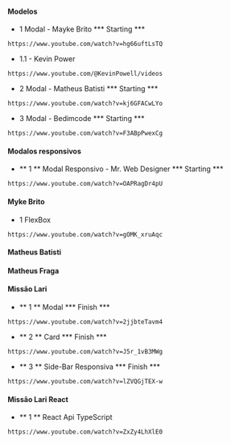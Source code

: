 #### Modelos

* 1 Modal - Mayke Brito *** Starting ***
```
https://www.youtube.com/watch?v=hg66uftLsTQ
```

* 1.1 - Kevin Power
```
https://www.youtube.com/@KevinPowell/videos
```

* 2 Modal - Matheus Batisti *** Starting ***
```
https://www.youtube.com/watch?v=kj6GFACwLYo
```

* 3 Modal - Bedimcode *** Starting ***
```
https://www.youtube.com/watch?v=F3ABpPwexCg
```

#### Modalos responsivos

* ** 1 ** Modal Responsivo - Mr. Web Designer *** Starting ***
```
https://www.youtube.com/watch?v=OAPRagDr4pU
```

#### Myke Brito
* 1 FlexBox
```
https://www.youtube.com/watch?v=gOMK_xruAqc
```

#### Matheus Batisti

#### Matheus Fraga

#### Missão Lari

* ** 1 ** Modal *** Finish ***
```
https://www.youtube.com/watch?v=2jjbteTavm4
```

* ** 2 ** Card *** Finish ***
```
https://www.youtube.com/watch?v=J5r_1vB3MWg
```

* ** 3 ** Side-Bar Responsiva *** Finish ***
```
https://www.youtube.com/watch?v=lZVQGjTEX-w
```

#### Missão Lari React

* ** 1 ** React Api TypeScript
```
https://www.youtube.com/watch?v=ZxZy4LhXlE0